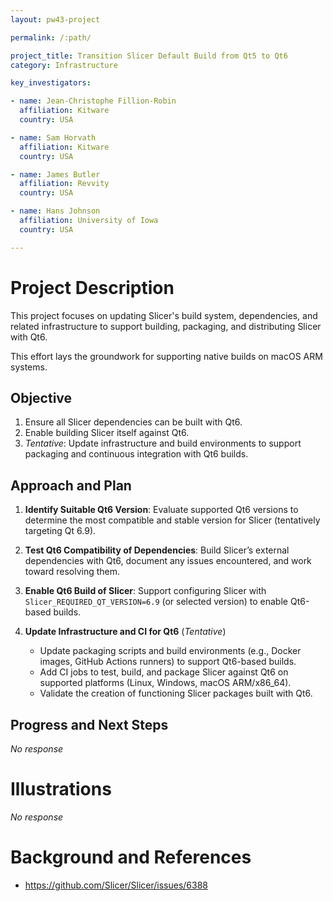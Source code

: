 ```yaml
---
layout: pw43-project

permalink: /:path/

project_title: Transition Slicer Default Build from Qt5 to Qt6
category: Infrastructure

key_investigators:

- name: Jean-Christophe Fillion-Robin
  affiliation: Kitware
  country: USA

- name: Sam Horvath
  affiliation: Kitware
  country: USA

- name: James Butler
  affiliation: Revvity
  country: USA

- name: Hans Johnson
  affiliation: University of Iowa
  country: USA

---
```


# Project Description

<!-- Add a short paragraph describing the project. -->


This project focuses on updating Slicer's build system, dependencies, and related infrastructure to support building, packaging, and distributing Slicer with Qt6.

This effort lays the groundwork for supporting native builds on macOS ARM systems.



## Objective

<!-- Describe here WHAT you would like to achieve (what you will have as end result). -->


1. Ensure all Slicer dependencies can be built with Qt6.
2. Enable building Slicer itself against Qt6.
3. _Tentative_: Update infrastructure and build environments to support packaging and continuous integration with Qt6 builds.




## Approach and Plan

<!-- Describe here HOW you would like to achieve the objectives stated above. -->


1. **Identify Suitable Qt6 Version**: Evaluate supported Qt6 versions to determine the most compatible and stable version for Slicer (tentatively targeting Qt 6.9).

2. **Test Qt6 Compatibility of Dependencies**: Build Slicer’s external dependencies with Qt6, document any issues encountered, and work toward resolving them.

3. **Enable Qt6 Build of Slicer**: Support configuring Slicer with `Slicer_REQUIRED_QT_VERSION=6.9` (or selected version) to enable Qt6-based builds.

4. **Update Infrastructure and CI for Qt6** (_Tentative_)
   - Update packaging scripts and build environments (e.g., Docker images, GitHub Actions runners) to support Qt6-based builds.
   - Add CI jobs to test, build, and package Slicer against Qt6 on supported platforms (Linux, Windows, macOS ARM/x86_64).
   - Validate the creation of functioning Slicer packages built with Qt6.




## Progress and Next Steps

<!-- Update this section as you make progress, describing of what you have ACTUALLY DONE.
     If there are specific steps that you could not complete then you can describe them here, too. -->


_No response_



# Illustrations

<!-- Add pictures and links to videos that demonstrate what has been accomplished. -->


_No response_



# Background and References

<!-- If you developed any software, include link to the source code repository.
     If possible, also add links to sample data, and to any relevant publications. -->


* https://github.com/Slicer/Slicer/issues/6388

